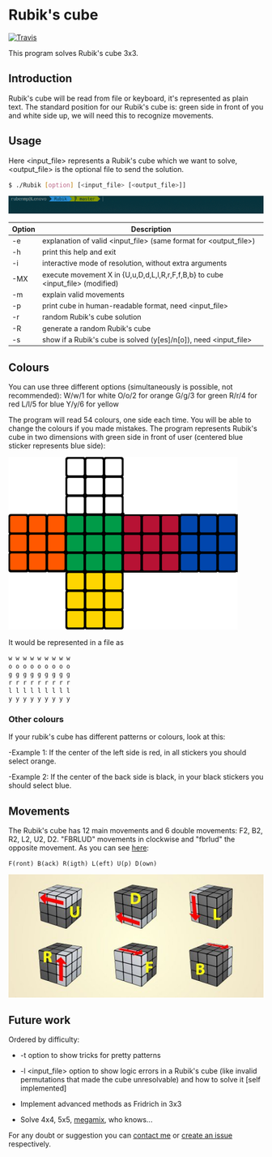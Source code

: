 # Rubik's cube

[![Travis](https://travis-ci.org/Rubenmp/Rubik.svg?branch=master)](https://travis-ci.org/Rubenmp/Rubik)

This program solves Rubik's cube 3x3.


## Introduction
Rubik's cube will be read from file or keyboard, it's represented as plain text.
The standard position for our Rubik's cube is: green side in front of you and white side up, we will need this to recognize movements.


## Usage
Here <input_file> represents a Rubik's cube which we want to solve, <output_file> is the optional file to send the solution.

``` bash
$ ./Rubik [option] [<input_file> [<output_file>]]
```

![Demo Gurú](./img/rubik.gif)

| Option | Description |
|----|--
| -e | explanation of valid <input_file> (same format for <output_file>) |
| -h | print this help and exit |
| -i | interactive mode of resolution, without extra arguments |
|-MX| execute movement X in {U,u,D,d,L,l,R,r,F,f,B,b} to cube <input_file> (modified) |
| -m | explain valid movements |
| -p | print cube in human-readable format, need <input_file> |
| -r | random Rubik's cube solution |
| -R | generate a random Rubik's cube |
| -s | show if a Rubik's cube is solved (y[es]/n[o]), need <input_file> |


## Colours
You can use three different options (simultaneously is possible, not recommended):
   W/w/1 for white
   O/o/2 for orange
   G/g/3 for green
   R/r/4 for red
   L/l/5 for blue
   Y/y/6 for yellow

The program will read 54 colours, one side each time.
You will be able to change the colours if you made mistakes. The program represents Rubik's cube in two dimensions with green side in front of user (centered blue sticker represents blue side):

![Colours](./img/colours.jpeg "Colours")

It would be represented in a file as
```
w w w w w w w w w
o o o o o o o o o
g g g g g g g g g
r r r r r r r r r
l l l l l l l l l
y y y y y y y y y
```

### Other colours
If your rubik's cube has different patterns or colours, look at this:

-Example 1: If the center of the left side is red, in all stickers you should select orange.

-Example 2: If the center of the back side is black, in your black stickers you should select blue.


## Movements
The Rubik's cube has 12 main movements and 6 double movements: F2, B2, R2, L2, U2, D2. "FBRLUD" movements in clockwise and "fbrlud" the opposite movement. As you can see [here](https://hobbylark.com/puzzles/Rubik-Cube-Algorithms):

    F(ront) B(ack) R(igth) L(eft) U(p) D(own)

![Movements](./img/movements.jpg "Movements")


## Future work
Ordered by difficulty:

* -t option to show tricks for pretty patterns

* -l <input_file> option to show logic errors in a Rubik's cube (like invalid permutations that made the cube unresolvable) and how to solve it [self implemented]

* Implement advanced methods as Fridrich in 3x3

* Solve 4x4, 5x5, [megamix](https://www.flipkart.com/shengshou-megamix/p/itmdrbgnevm7yhsd), who knows...

For any doubt or suggestion you can [contact me](https://github.com/Rubenmp) or [create an issue](https://github.com/Rubenmp/Rubik/issues) respectively.
